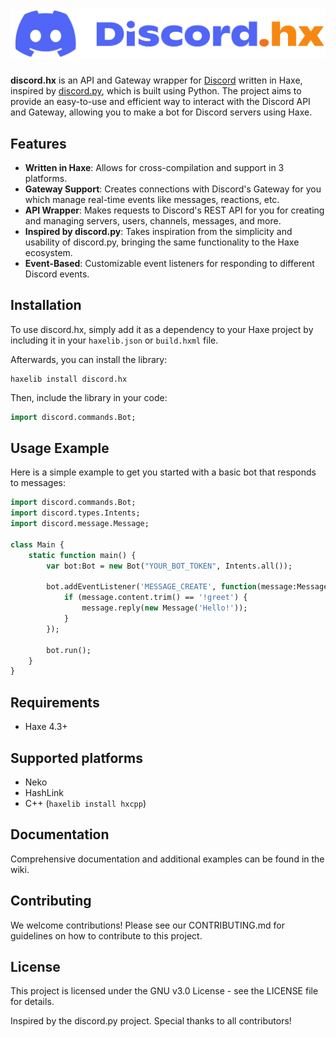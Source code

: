 # ![discord.hx](discord_hx.png)

**discord.hx** is an API and Gateway wrapper for [Discord](https://discord.com/) written in Haxe, inspired by [discord.py](https://github.com/Rapptz/discord.py), which is built using Python. The project aims to provide an easy-to-use and efficient way to interact with the Discord API and Gateway, allowing you to make a bot for Discord servers using Haxe.

## Features

- **Written in Haxe**: Allows for cross-compilation and support in 3 platforms.
- **Gateway Support**: Creates connections with Discord's Gateway for you which manage real-time events like messages, reactions, etc.
- **API Wrapper**: Makes requests to Discord's REST API for you for creating and managing servers, users, channels, messages, and more.
- **Inspired by discord.py**: Takes inspiration from the simplicity and usability of discord.py, bringing the same functionality to the Haxe ecosystem.
- **Event-Based**: Customizable event listeners for responding to different Discord events.

## Installation

To use discord.hx, simply add it as a dependency to your Haxe project by including it in your `haxelib.json` or `build.hxml` file.

Afterwards, you can install the library:
```hxml
haxelib install discord.hx
```

Then, include the library in your code:

```haxe
import discord.commands.Bot;
```

## Usage Example
Here is a simple example to get you started with a basic bot that responds to messages:

```haxe
import discord.commands.Bot;
import discord.types.Intents;
import discord.message.Message;

class Main {
    static function main() {
        var bot:Bot = new Bot("YOUR_BOT_TOKEN", Intents.all());

        bot.addEventListener('MESSAGE_CREATE', function(message:Message) { // NOT YET SUPPORTED
            if (message.content.trim() == '!greet') {
                message.reply(new Message('Hello!'));
            }
        });

        bot.run();
    }
}
```

## Requirements
- Haxe 4.3+

## Supported platforms
- Neko
- HashLink
- C++ (`haxelib install hxcpp`)

## Documentation
Comprehensive documentation and additional examples can be found in the wiki.

## Contributing
We welcome contributions! Please see our CONTRIBUTING.md for guidelines on how to contribute to this project.

## License
This project is licensed under the GNU v3.0 License - see the LICENSE file for details.

Inspired by the discord.py project. Special thanks to all contributors!